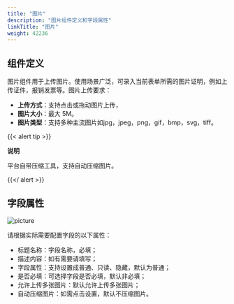 ```yaml
---
title: "图片"
description: "图片组件定义和字段属性"
linkTitle: "图片"
weight: 42236
---
```


## 组件定义

图片组件用于上传图片。使用场景广泛，可录入当前表单所需的图片证明，例如上传证件，报销发票等。图片上传要求：

- **上传方式**：支持点击或拖动图片上传，
- **图片大小**：最大 5M。
- **图片类型**：支持多种主流图片如jpg，jpeg，png，gif，bmp，svg，tiff。

{{< alert tip >}}

**说明**

平台自带压缩工具，支持自动压缩图片。

{{</ alert >}}

## 字段属性

![picture](/images/manual/component/picture.png)

请根据实际需要配置字段的以下属性：

- 标题名称：字段名称，必填；
- 描述内容：如有需要请填写；
- 字段属性：支持设置成普通、只读、隐藏，默认为普通；
- 是否必填：可选择字段是否必填，默认非必填；
- 允许上传多张图片：默认允许上传多张图片；
- 自动压缩图片：如需点击设置，默认不压缩图片。
